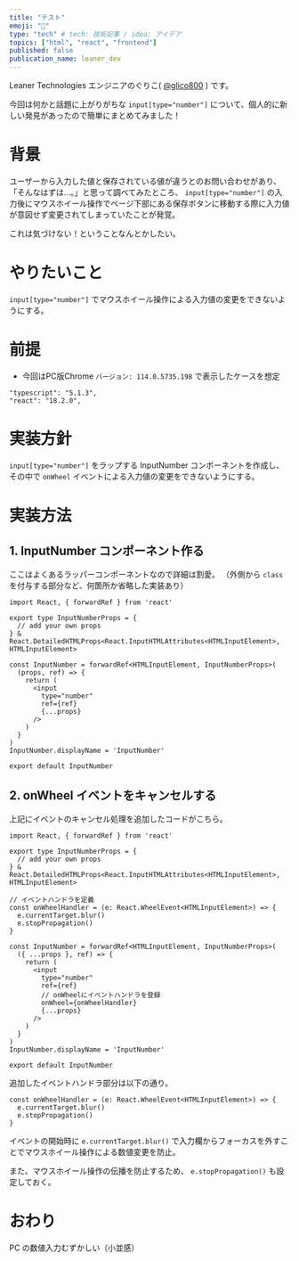 ```yaml
---
title: "テスト"
emoji: "🥜"
type: "tech" # tech: 技術記事 / idea: アイデア
topics: ["html", "react", "frontend"]
published: false
publication_name: leaner_dev
---
```


Leaner Technologies エンジニアのぐりこ( [@glico800](https://twitter.com/glico800) ) です。

今回は何かと話題に上がりがちな `input[type="number"]` について、個人的に新しい発見があったので簡単にまとめてみました！

# 背景
ユーザーから入力した値と保存されている値が違うとのお問い合わせがあり、「そんなはずは…。」と思って調べてみたところ、 `input[type="number"]` の入力後にマウスホイール操作でページ下部にある保存ボタンに移動する際に入力値が意図せず変更されてしまっていたことが発覚。

これは気づけない！ということなんとかしたい。

# やりたいこと
`input[type="number"]` でマウスホイール操作による入力値の変更をできないようにする。

# 前提
- 今回はPC版Chrome `バージョン: 114.0.5735.198` で表示したケースを想定

```
"typescript": "5.1.3",
"react": "18.2.0",
```


# 実装方針
`input[type="number"]` をラップする InputNumber コンポーネントを作成し、その中で `onWheel` イベントによる入力値の変更をできないようにする。

# 実装方法
## 1. InputNumber コンポーネント作る
ここはよくあるラッパーコンポーネントなので詳細は割愛。
（外側から `class` を付与する部分など、何箇所か省略した実装あり）

```tsx:InputNumber.tsx
import React, { forwardRef } from 'react'

export type InputNumberProps = {
  // add your own props
} & React.DetailedHTMLProps<React.InputHTMLAttributes<HTMLInputElement>, HTMLInputElement>

const InputNumber = forwardRef<HTMLInputElement, InputNumberProps>(
  (props, ref) => {
    return (
      <input
        type="number"
        ref={ref}
        {...props}
      />
    )
  }
)
InputNumber.displayName = 'InputNumber'

export default InputNumber
```

## 2. onWheel イベントをキャンセルする

上記にイベントのキャンセル処理を追加したコードがこちら。

```tsx:InputNumber.tsx
import React, { forwardRef } from 'react'

export type InputNumberProps = {
  // add your own props
} & React.DetailedHTMLProps<React.InputHTMLAttributes<HTMLInputElement>, HTMLInputElement>

// イベントハンドラを定義
const onWheelHandler = (e: React.WheelEvent<HTMLInputElement>) => {
  e.currentTarget.blur()
  e.stopPropagation()
}

const InputNumber = forwardRef<HTMLInputElement, InputNumberProps>(
  ({ ...props }, ref) => {
    return (
      <input
        type="number"
        ref={ref}
        // onWheelにイベントハンドラを登録
        onWheel={onWheelHandler}
        {...props}
      />
    )
  }
)
InputNumber.displayName = 'InputNumber'

export default InputNumber
```

追加したイベントハンドラ部分は以下の通り。

```tsx
const onWheelHandler = (e: React.WheelEvent<HTMLInputElement>) => {
  e.currentTarget.blur()
  e.stopPropagation()
}
```

イベントの開始時に `e.currentTarget.blur()` で入力欄からフォーカスを外すことでマウスホイール操作による数値変更を防止。

また、マウスホイール操作の伝播を防止するため、 `e.stopPropagation()` も設定しておく。

# おわり
PC の数値入力むずかしい（小並感）